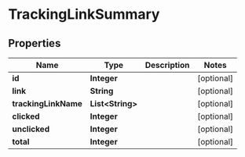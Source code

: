 

# TrackingLinkSummary

## Properties

Name | Type | Description | Notes
------------ | ------------- | ------------- | -------------
**id** | **Integer** |  |  [optional]
**link** | **String** |  |  [optional]
**trackingLinkName** | **List&lt;String&gt;** |  |  [optional]
**clicked** | **Integer** |  |  [optional]
**unclicked** | **Integer** |  |  [optional]
**total** | **Integer** |  |  [optional]





